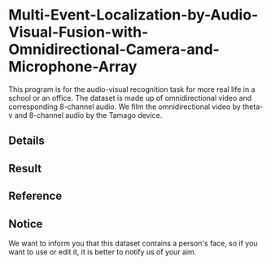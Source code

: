 # Multi-Event-Localization-by-Audio-Visual-Fusion-with-Omnidirectional-Camera-and-Microphone-Array

This program is for the audio-visual recognition task for more real life in a school or an office. The dataset is made up of omnidirectional video and corresponding 8-channel audio. We film the omnidirectional video by theta-v and 8-channel audio by the Tamago device.

## Details

## Result

## Reference

## Notice
We want to inform you that this dataset contains a person's face, so if you want to use or edit it, it is better to notify us of your aim.

